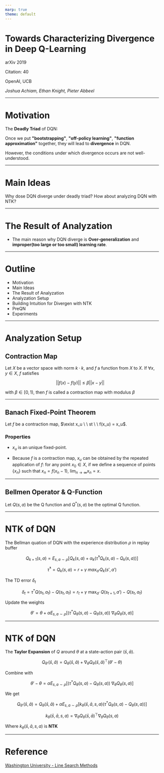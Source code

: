```yaml
---
marp: true
theme: default
---
```


# Towards Characterizing Divergence in Deep Q-Learning

arXiv 2019

Citation: 40

OpenAI, UCB

*Joshua Achiam, Ethan Knight, Pieter Abbeel*

---
# Motivation
The **Deadly Triad** of DQN:

Once we put **"bootstrapping"**, **"off-policy learning"**, **"function approximation"** together, they will lead to **divergence** in DQN.

However,  the conditions under which divergence occurs are not
well-understood.

---

# Main Ideas
Why dose DQN diverge under deadly triad?
How about analyzing DQN with NTK?

---
# The Result of Analyzation

- The main reason why DQN diverge is **Over-generalization** and **improper(too large or too small) learning rate**.

---
# Outline

- Motivation
- Main Ideas 
- The Result of Analyzation
- Analyzation Setup
- Building Intuition for Divergen with NTK
- PreQN
- Experiments

---

# Analyzation Setup

## Contraction Map
Let $X$ be a vector space with norm $k \cdot k$, and $f$ a function from $X$ to $X$. If $\forall x, y \in X$, $f$ satisfies

$$||f(x) − f(y)|| \leq \beta ||x − y|| \ \ \ $$

with $\beta \in [0, 1)$, then $f$ is called a contraction map with modulus $\beta$

---

## Banach Fixed-Point Theorem
Let $f$ be a contraction map, $\exist x_u \ \ st \ \ f(x_u) = x_u$. 

### Properties

- $x_u$ is an unique fixed-point. 

- Because $f$ is a contraction map, $x_u$ can be obtained by the repeated application of $f$: for any point $x_0 \in X$, if we define a sequence of points $\{ x_n \}$ such that $x_n = f(x_n − 1)$, $\lim_{n \to \infty} x_n = x$.

---

## Bellmen Operator & Q-Function
Let $Q(s, a)$ be the Q function and $Q^*(s, a)$ be the optimal Q function.

---
# NTK of DQN

The Bellman quation of DQN with the experience distribution $\rho$ in replay buffer

$$Q_{k+1}(s, a) = E_{s, a \sim \rho}[Q_k(s, a) + \alpha_k (\hat{\tau}^* Q_k(s, a) − Q_k(s, a))]$$

$$\hat{\tau}^{*} = Q_k(s, a) = r + \gamma \ max_{a'} Q_k(s', a')$$

The TD error $\delta_t$

$$\delta_t = \tau^* Q(s_t, a_t) − Q(s_t, a_t)
= r_t + \gamma \ \mathop{\max}_{a'} \ Q(s_{t+1}, a') − Q(s_t, a_t)$$

Update the weights

$$\theta' = \theta + \alpha E_{s, a \sim \rho}[(\tau^* Q_{\theta}(s, a) − Q_{\theta}(s, a)) \ \nabla_{\theta} Q_{\theta}(s, a)]$$

---
# NTK of DQN

The **Taylor Expansion** of $Q$ around $\theta$ at a state-action pair $(\bar{s}, \bar{a})$. 

$$Q_{\theta'} (\bar{s}, \bar{a}) = Q_{\theta}(\bar{s}, \bar{a})+\nabla_{\theta}Q_{\theta}(\bar{s}, \bar{a})^{\top}(\theta'−\theta)$$

Combine with

$$\theta' - \theta = \alpha E_{s, a \sim \rho}[(\tau^* Q_{\theta}(s, a) − Q_{\theta}(s, a)) \ \nabla_{\theta} Q_{\theta}(s, a)]$$

We get

$$Q_{\theta'} (\bar{s}, \bar{a}) = Q_{\theta}(\bar{s}, \bar{a}) + \alpha E_{s, a \sim \rho}[k_{\theta}(\bar{s}, \bar{a}, s, a) (\tau^*Q_{\theta}(s, a) − Q_{\theta}(s, a))]$$

$$k_{\theta}(\bar{s}, \bar{a}, s, a) = \nabla_{\theta}Q_{\theta}(\bar{s}, \bar{a})^{\top} \nabla_{\theta} Q_{\theta}(s, a)$$

Where $k_{\theta}(\bar{s}, \bar{a}, s, a)$ is **NTK** 


---
# Reference

[Washington University - Line Search Methods](https://sites.math.washington.edu/~burke/crs/408/notes/nlp/line.pdf)